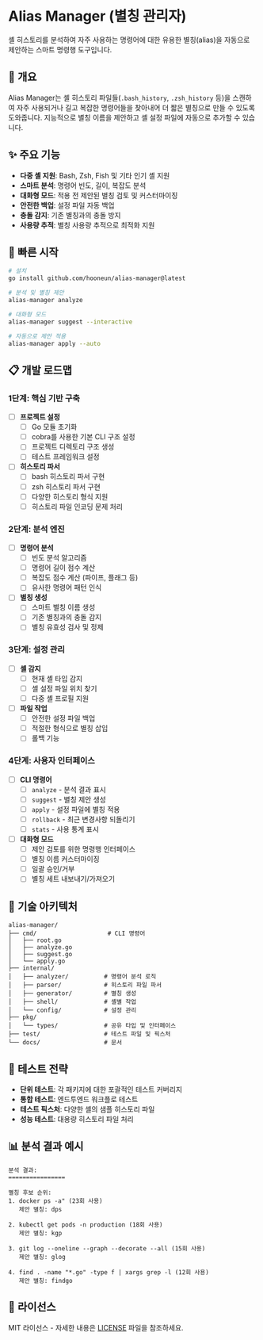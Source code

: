 # Alias Manager (별칭 관리자)

셸 히스토리를 분석하여 자주 사용하는 명령어에 대한 유용한 별칭(alias)을 자동으로 제안하는 스마트 명령행 도구입니다.

## 🎯 개요

Alias Manager는 셸 히스토리 파일들(`.bash_history`, `.zsh_history` 등)을 스캔하여 자주 사용되거나 길고 복잡한 명령어들을 찾아내어 더 짧은 별칭으로 만들 수 있도록 도와줍니다. 지능적으로 별칭 이름을 제안하고 셸 설정 파일에 자동으로 추가할 수 있습니다.

## ✨ 주요 기능

- **다중 셸 지원**: Bash, Zsh, Fish 및 기타 인기 셸 지원
- **스마트 분석**: 명령어 빈도, 길이, 복잡도 분석
- **대화형 모드**: 적용 전 제안된 별칭 검토 및 커스터마이징
- **안전한 백업**: 설정 파일 자동 백업
- **충돌 감지**: 기존 별칭과의 충돌 방지
- **사용량 추적**: 별칭 사용량 추적으로 최적화 지원

## 🚀 빠른 시작

```bash
# 설치
go install github.com/hooneun/alias-manager@latest

# 분석 및 별칭 제안
alias-manager analyze

# 대화형 모드
alias-manager suggest --interactive

# 자동으로 제안 적용
alias-manager apply --auto
```

## 📋 개발 로드맵

### 1단계: 핵심 기반 구축
- [ ] **프로젝트 설정**
  - [ ] Go 모듈 초기화
  - [ ] cobra를 사용한 기본 CLI 구조 설정
  - [ ] 프로젝트 디렉토리 구조 생성
  - [ ] 테스트 프레임워크 설정

- [ ] **히스토리 파서**
  - [ ] bash 히스토리 파서 구현
  - [ ] zsh 히스토리 파서 구현
  - [ ] 다양한 히스토리 형식 지원
  - [ ] 히스토리 파일 인코딩 문제 처리

### 2단계: 분석 엔진
- [ ] **명령어 분석**
  - [ ] 빈도 분석 알고리즘
  - [ ] 명령어 길이 점수 계산
  - [ ] 복잡도 점수 계산 (파이프, 플래그 등)
  - [ ] 유사한 명령어 패턴 인식

- [ ] **별칭 생성**
  - [ ] 스마트 별칭 이름 생성
  - [ ] 기존 별칭과의 충돌 감지
  - [ ] 별칭 유효성 검사 및 정제

### 3단계: 설정 관리
- [ ] **셸 감지**
  - [ ] 현재 셸 타입 감지
  - [ ] 셸 설정 파일 위치 찾기
  - [ ] 다중 셸 프로필 지원

- [ ] **파일 작업**
  - [ ] 안전한 설정 파일 백업
  - [ ] 적절한 형식으로 별칭 삽입
  - [ ] 롤백 기능

### 4단계: 사용자 인터페이스
- [ ] **CLI 명령어**
  - [ ] `analyze` - 분석 결과 표시
  - [ ] `suggest` - 별칭 제안 생성
  - [ ] `apply` - 설정 파일에 별칭 적용
  - [ ] `rollback` - 최근 변경사항 되돌리기
  - [ ] `stats` - 사용 통계 표시

- [ ] **대화형 모드**
  - [ ] 제안 검토를 위한 명령행 인터페이스
  - [ ] 별칭 이름 커스터마이징
  - [ ] 일괄 승인/거부
  - [ ] 별칭 세트 내보내기/가져오기

## 🔧 기술 아키텍처

```
alias-manager/
├── cmd/                    # CLI 명령어
│   ├── root.go
│   ├── analyze.go
│   ├── suggest.go
│   └── apply.go
├── internal/
│   ├── analyzer/          # 명령어 분석 로직
│   ├── parser/            # 히스토리 파일 파서
│   ├── generator/         # 별칭 생성
│   ├── shell/             # 셸별 작업
│   └── config/            # 설정 관리
├── pkg/
│   └── types/             # 공유 타입 및 인터페이스
├── test/                  # 테스트 파일 및 픽스처
└── docs/                  # 문서
```

## 🧪 테스트 전략

- **단위 테스트**: 각 패키지에 대한 포괄적인 테스트 커버리지
- **통합 테스트**: 엔드투엔드 워크플로 테스트
- **테스트 픽스처**: 다양한 셸의 샘플 히스토리 파일
- **성능 테스트**: 대용량 히스토리 파일 처리

## 📊 분석 결과 예시

```
분석 결과:
================

별칭 후보 순위:
1. docker ps -a" (23회 사용)
   제안 별칭: dps

2. kubectl get pods -n production (18회 사용)
   제안 별칭: kgp

3. git log --oneline --graph --decorate --all (15회 사용)
   제안 별칭: glog

4. find . -name "*.go" -type f | xargs grep -l (12회 사용)
   제안 별칭: findgo

```
## 📄 라이선스

MIT 라이선스 - 자세한 내용은 [LICENSE](LICENSE) 파일을 참조하세요.

